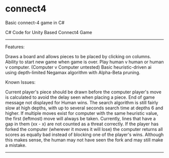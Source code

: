 # connect4
Basic connect-4 game in C#


C# Code for Unity Based Connect4 Game

------------------------------------


Features:

Draws a board and allows pieces to be placed by clicking on columns.
Ability to start new game when game is over.
Play human v human or human v computer. (Computer v Computer untested)
Basic heuristic-driven ai using depth-limited Negamax algorithm with Alpha-Beta pruning. 



Known Issues:

Current player's piece should be drawn before the computer player's move is calculated to avoid the delay seen when placing a piece.
End of game message not displayed for Human wins.
The search algorithm is still fairly slow at high depths, with up to several seconds search time at depths 6 and higher.
If multiple moves exist for computer with the same heuristic value, the first (leftmost) move will always be taken.
Currently, lines that have a gap in them (xx - x) are not counted as a threat correctly.
If the player has forked the computer (wherever it moves it will lose) the computer returns all scores as equally bad instead of blocking one of the player's wins. Although this makes sense, the human may not have seen the fork and may still make a mistake.



------------------------------------




